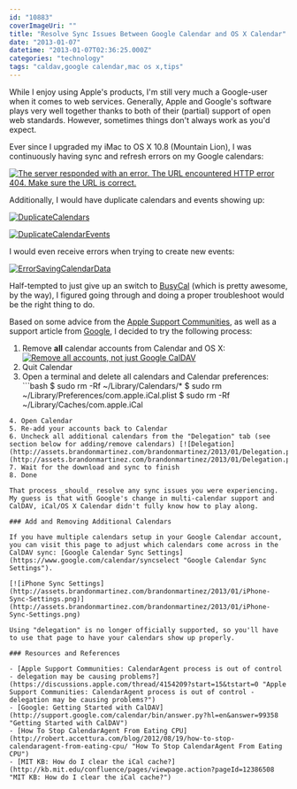 ```yaml
---
id: "10883"
coverImageUri: ""
title: "Resolve Sync Issues Between Google Calendar and OS X Calendar"
date: "2013-01-07"
datetime: "2013-01-07T02:36:25.000Z"
categories: "technology"
tags: "caldav,google calendar,mac os x,tips"
---
```


While I enjoy using Apple's products, I'm still very much a Google-user when it comes to web services. Generally, Apple and Google's software plays very well together thanks to both of their (partial) support of open web standards. However, sometimes things don't always work as you'd expect.

Ever since I upgraded my iMac to OS X 10.8 (Mountain Lion), I was continuously having sync and refresh errors on my Google calendars:

[![](http://assets.brandonmartinez.com/brandonmartinez/2012/11/ServerRespondedWithError.png "The server responded with an error. The URL encountered HTTP error 404. Make sure the URL is correct.")](http://assets.brandonmartinez.com/brandonmartinez/2012/11/ServerRespondedWithError.png)

Additionally, I would have duplicate calendars and events showing up:

[![](http://assets.brandonmartinez.com/brandonmartinez/2012/11/DuplicateCalendars.png "DuplicateCalendars")](http://assets.brandonmartinez.com/brandonmartinez/2012/11/DuplicateCalendars.png)

[![](http://assets.brandonmartinez.com/brandonmartinez/2012/11/DuplicateCalendarEvents.png "DuplicateCalendarEvents")](http://assets.brandonmartinez.com/brandonmartinez/2012/11/DuplicateCalendarEvents.png)

I would even receive errors when trying to create new events:

[![](http://assets.brandonmartinez.com/brandonmartinez/2012/11/ErrorSavingCalendarData.png "ErrorSavingCalendarData")](http://assets.brandonmartinez.com/brandonmartinez/2012/11/ErrorSavingCalendarData.png)

Half-tempted to just give up an switch to [BusyCal](http://www.busycal.com "BusyCal") (which is pretty awesome, by the way), I figured going through and doing a proper troubleshoot would be the right thing to do.

Based on some advice from the [Apple Support Communities](https://discussions.apple.com/thread/4154209?start=15&tstart=0 "Apple Support Communities: CalendarAgent process is out of control - delegation may be causing problems?"), as well as a support article from [Google](http://support.google.com/calendar/bin/answer.py?hl=en&answer=99358 "Get Started with CalDAV "), I decided to try the following process:

1. Remove **all** calendar accounts from Calendar and OS X: [![](http://assets.brandonmartinez.com/brandonmartinez/2012/11/RemoveAllAccounts.png "Remove all accounts, not just Google CalDAV")](http://assets.brandonmartinez.com/brandonmartinez/2012/11/RemoveAllAccounts.png)
2. Quit Calendar
3. Open a terminal and delete all calendars and Calendar preferences: ```bash
$ sudo rm -Rf ~/Library/Calendars/\* $ sudo rm ~/Library/Preferences/com.apple.iCal.plist $ sudo rm -Rf ~/Library/Caches/com.apple.iCal
```
4. Open Calendar
5. Re-add your accounts back to Calendar
6. Uncheck all additional calendars from the "Delegation" tab (see section below for adding/remove calendars) [![Delegation](http://assets.brandonmartinez.com/brandonmartinez/2013/01/Delegation.png)](http://assets.brandonmartinez.com/brandonmartinez/2013/01/Delegation.png)
7. Wait for the download and sync to finish
8. Done

That process _should_ resolve any sync issues you were experiencing. My guess is that with Google's change in multi-calendar support and CalDAV, iCal/OS X Calendar didn't fully know how to play along.

### Add and Removing Additional Calendars

If you have multiple calendars setup in your Google Calendar account, you can visit this page to adjust which calendars come across in the CalDAV sync: [Google Calendar Sync Settings](https://www.google.com/calendar/syncselect "Google Calendar Sync Settings").

[![iPhone Sync Settings](http://assets.brandonmartinez.com/brandonmartinez/2013/01/iPhone-Sync-Settings.png)](http://assets.brandonmartinez.com/brandonmartinez/2013/01/iPhone-Sync-Settings.png)

Using "delegation" is no longer officially supported, so you'll have to use that page to have your calendars show up properly.

### Resources and References

- [Apple Support Communities: CalendarAgent process is out of control - delegation may be causing problems?](https://discussions.apple.com/thread/4154209?start=15&tstart=0 "Apple Support Communities: CalendarAgent process is out of control - delegation may be causing problems?")
- [Google: Getting Started with CalDAV](http://support.google.com/calendar/bin/answer.py?hl=en&answer=99358 "Getting Started with CalDAV")
- [How To Stop CalendarAgent From Eating CPU](http://robert.accettura.com/blog/2012/08/19/how-to-stop-calendaragent-from-eating-cpu/ "How To Stop CalendarAgent From Eating CPU")
- [MIT KB: How do I clear the iCal cache?](http://kb.mit.edu/confluence/pages/viewpage.action?pageId=12386508 "MIT KB: How do I clear the iCal cache?")
